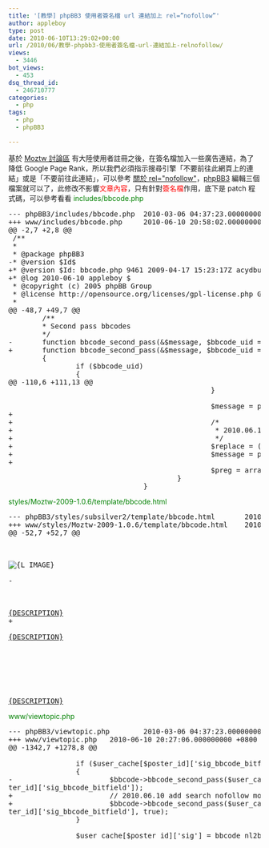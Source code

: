```yaml
---
title: '[教學] phpBB3 使用者簽名檔 url 連結加上 rel=”nofollow”'
author: appleboy
type: post
date: 2010-06-10T13:29:02+00:00
url: /2010/06/教學-phpbb3-使用者簽名檔-url-連結加上-relnofollow/
views:
  - 3446
bot_views:
  - 453
dsq_thread_id:
  - 246710777
categories:
  - php
tags:
  - php
  - phpBB3

---
```

基於 [Moztw 討論區][1] 有大陸使用者註冊之後，在簽名檔加入一些廣告連結，為了降低 Google Page Rank，所以我們必須指示搜尋引擎「不要前往此網頁上的連結」或是「不要前往此連結」，可以參考 [關於 rel="nofollow"][2]，[phpBB3][3] 編輯三個檔案就可以了，此修改不影響<span style="color:red">文章內容</span>，只有針對<span style="color:red">簽名檔</span>作用，底下是 patch 程式碼，可以參考看看 <span style="color:green">includes/bbcode.php</span> 

<pre class="brush: diff; title: ; notranslate" title="">--- phpBB3/includes/bbcode.php  2010-03-06 04:37:23.000000000 +0800
+++ www/includes/bbcode.php     2010-06-10 20:58:02.000000000 +0800
@@ -2,7 +2,8 @@
 /**
 *
 * @package phpBB3
-* @version $Id$
+* @version $Id: bbcode.php 9461 2009-04-17 15:23:17Z acydburn $
+* @log 2010-06-10 appleboy $
 * @copyright (c) 2005 phpBB Group
 * @license http://opensource.org/licenses/gpl-license.php GNU Public License
 *
@@ -48,7 +49,7 @@
        /**
        * Second pass bbcodes
        */
-       function bbcode_second_pass(&$message, $bbcode_uid = '', $bbcode_bitfield = false)
+       function bbcode_second_pass(&$message, $bbcode_uid = '', $bbcode_bitfield = false, $bbcode_is_sig = false)
        {
                if ($bbcode_uid)
                {
@@ -110,6 +111,13 @@
                                                }

                                                $message = preg_replace($preg['search'], $preg['replace'], $message);
+
+                                               /*
+                                                * 2010.06.10 add search nofollow module by appleboy
+                                                */
+                                               $replace = ($bbcode_is_sig === true) ? 'rel="external nofollow"' : '';
+                                               $message = preg_replace("/\{NOFOLLOW\}/i", $replace, $message);
+
                                                $preg = array('search' => array(), 'replace' => array());
                                        }
                                }</pre>

<span style="color:green">styles/Moztw-2009-1.0.6/template/bbcode.html</span> 

<pre class="brush: diff; title: ; notranslate" title="">--- phpBB3/styles/subsilver2/template/bbcode.html       2010-03-06 04:37:24.000000000 +0800
+++ www/styles/Moztw-2009-1.0.6/template/bbcode.html    2010-06-10 17:20:32.000000000 +0800
@@ -52,7 +52,7 @@

 <!-- BEGIN img -->

<img src="{URL}" alt="{L_IMAGE}" /><!-- END img -->

-

<!-- BEGIN url -->

<a href="{URL}" class="postlink">{DESCRIPTION}</a><!-- END url -->
+

<!-- BEGIN url --><a href="{URL}" class="postlink" {NOFOLLOW}>{DESCRIPTION}</a>

<!-- END url -->

 

<!-- BEGIN email -->

<a href="mailto:{EMAIL}">{DESCRIPTION}</a><!-- END email --></pre>

<span style="color:green">www/viewtopic.php</span> 

<pre class="brush: diff; title: ; notranslate" title="">--- phpBB3/viewtopic.php        2010-03-06 04:37:23.000000000 +0800
+++ www/viewtopic.php   2010-06-10 20:27:06.000000000 +0800
@@ -1342,7 +1278,8 @@

                if ($user_cache[$poster_id]['sig_bbcode_bitfield'])
                {
-                       $bbcode->bbcode_second_pass($user_cache[$poster_id]['sig'], $user_cache[$poster_id]['sig_bbcode_uid'], $user_cache[$pos
ter_id]['sig_bbcode_bitfield']);
+                       // 2010.06.10 add search nofollow module by appleboy
+                       $bbcode->bbcode_second_pass($user_cache[$poster_id]['sig'], $user_cache[$poster_id]['sig_bbcode_uid'], $user_cache[$pos
ter_id]['sig_bbcode_bitfield'], true);
                }

                $user_cache[$poster_id]['sig'] = bbcode_nl2br($user_cache[$poster_id]['sig']);</pre>

 [1]: http://forum.moztw.org/
 [2]: http://www.google.com/support/webmasters/bin/answer.py?hl=b5&answer=96569
 [3]: http://www.phpbb.com/